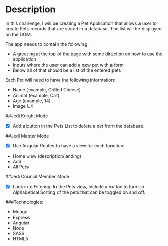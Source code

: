 # Description

In this challenge, I will be creating a Pet Application that allows a user to create Pets records that are stored in a database. The list will be displayed on the DOM.

The app needs to contain the following:

* A greeting at the top of the page with some direction on how to use the application
* Inputs where the user can add a new pet with a form
* Below all of that should be a list of the entered pets

Each Pet will need to have the following information:

* Name (example, Grilled Cheese)
* Animal (example, Cat),
* Age (example, 14)
* Image Url

##Jedi Knight Mode
* [x] Add a button in the Pets List to delete a pet from the database.

##Jedi Master Mode
* [x] Use Angular Routes to have a view for each function:

* Home view (description/landing)
* Add
* All Pets

##Jedi Council Member Mode
* [x] Look into Filtering. In the Pets view, include a button to turn on Alphabetical Sorting of the pets that can be toggled on and off.

###Technologies:
* Mongo
* Express
* Angular
* Node
* SASS
* HTML5
